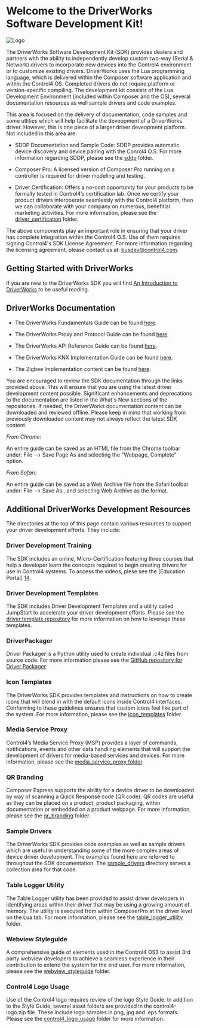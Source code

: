 [copyright]: # (Copyright 2022 Snap One, LLC. All rights reserved.)

# **Welcome to the DriverWorks Software Development Kit!**

![Logo][logo]

The DriverWorks Software Development Kit (SDK) provides dealers and partners with the ability to independently develop custom two-way (Serial & Network) drivers to incorporate new devices into the Control4 environment or to customize existing drivers. DriverWorks uses the Lua programming language, which is delivered within the Composer software application and within the Control4 OS. Completed drivers do not require platform or version-specific compiling. The development kit consists of the Lua Development Environment (included within Composer and the OS), several documentation resources as well sample drivers and code examples.

This area is focused on the delivery of documentation, code samples and some utlities which will help facilitate the deveopment of a DriverWorks driver. However, this is one piece of a larger driver deveopment platform. Not included in this area are:

- SDDP Documentation and Sample Code: SDDP provides automatic device discovery and device pairing with the Conrol4 O.S. For more information regarding SDDP, please see the [sddp][12] folder.

- Composer Pro: A licensed version of Composer Pro running on a controller is required for driver modeling and testing.

- Driver Certification: Offers a no-cost opportunity for your products to be formally tested in Control4’s certification lab. Once we certify your product drivers interoperate seamlessly with the Control4 platform, then we can collaborate with your company on numerous, benefitial marketing activities. For more information, please see the [driver_certification][13] folder.

The above components play an important role in ensuring that your driver has complete integration within the Control4 O.S. Use of them requires signing Control4's SDK License Agreement. For more information regarding the licensing agreement, please contact us at: busdev@control4.com.

## Getting Started with DriverWorks

If you are new to the DriverWorks SDK you will find [An Introduction to DriverWorks][1] to be useful reading.

## DriverWorks Documentation

- The DriverWorks Fundamentals Guide can be found [here][2].

- The DriverWorks Proxy and Protocol Guide can be found [here][3].

- The DriverWorks API Reference Guide can be found [here][4].

- The DriverWorks KNX Implementation Guide can be found [here][5].

- The Zigbee Implementation content can be found [here][16].

You are encouraged to review the SDK documentation through the links provided above. This will ensure that you are using the latest driver development content possible. Significant enhancements and deprecations to the documentation are listed in the What's New sections of the repositories. If needed, the DriverWorks documentation content can be downloaded and reviewed offline. Please keep in mind that working from previously downloaded content may not always reflect the latest SDK content.

_From Chrome:_

An entire guide can be saved as an HTML file from the Chrome toolbar under: File --> Save Page As and selecting the "Webpage, Complete" option.

_From Safari:_

An entire guide can be saved as a Web Archive file from the Safari toolbar under: File --> Save As.. and selecting Web Archive as the format.

## Additional DriverWorks Development Resources

The directories at the top of this page contain various resources to support your driver development efforts. They include:

### **Driver Development Training**

The SDK includes an online, Micro-Certification featuring three courses that help a developer learn the concepts required to begin creating drivers for use in Control4 systems. To access the videos, plese see the [Education Portal] [14].


### Driver Development Templates

The SDK includes Driver Development Templates and a utility called JumpStart to accelerate your driver development efforts. Please see the [driver template repository][7] for more information on how to leverage these templates.

### DriverPackager

Driver Packager is a Python utility used to create individual .c4z files from source code. For more information please see the [GitHub repository for Driver Packager](https://github.com/snap-one/drivers-driverpackager)

### Icon Templates

The DriverWorks SDK provides templates and instructions on how to create icons that will blend in with the default icons inside Control4 interfaces. Conforming to these guidelines ensures that custom icons feel like part of the system. For more information, please see the [icon_templates][6] folder.

### Media Service Proxy

Control4’s Media Service Proxy (MSP) provides a layer of commands, notifications, events and other data handling elements that will support the development of drivers for media-based services and devices. For more information, please see the [media_service_proxy folder][8].

### QR Branding

Composer Express supports the ability for a device driver to be downloaded by way of scanning a Quick Response code (QR code). QR codes are useful as they can be placed on a product, product packaging, within documentation or embedded on a product webpage. For more information, please see the [qr_branding][9] folder.

### Sample Drivers

The DriverWorks SDK provides code examples as well as sample drivers which are useful in understanding some of the more complex areas of device driver development. The examples found here are referred to throughout the SDK documentation. The [sample_drivers][10] directory serves a collection area for that code.

### Table Logger Utility

The Table Logger utility has been provided to assist driver developers in identifying areas within their driver that may be using a growing amount of memory. The utility is executed from within ComposerPro at the driver level on the Lua tab. For more information, please see the [table_logger_utility][11] folder.

### Webview Styleguide

A comprehensive guide of elements used in the Control4 OS3 to assist 3rd party webview developers to achieve a seamless experience in their contribution to extend the system for the end user. For more information, please see the [webview_styleguide][17] folder.

### Control4 Logo Usage

Use of the Control4 logo requires review of the logo Style Guide. In addition to the Style Guide, several asset folders are provided in the control4-logo.zip file. These include logo samples in.png, jpg and .eps formats. Please see the [control4_logo_usage][15] folder for more information.

[1]: https://snap-one.github.io/docs-driverworks-introduction/#introduction
[2]: https://snap-one.github.io/docs-driverworks-fundamentals/#introduction
[3]: https://snap-one.github.io/docs-driverworks-proxyprotocol/#introduction
[4]: https://snap-one.github.io/docs-driverworks-api/#introduction
[5]:  https://snap-one.github.io/docs-driverworks-knx/#knx-and-control4
[logo]: https://github.com/snap-one/docs-driverworks/blob/media/images/logo.png?raw=true
[6]: https://github.com/snap-one/docs-driverworks/tree/master/icon_templates
[7]: https://github.com/snap-one/drivers-template-code-public
[8]: https://github.com/snap-one/docs-driverworks/tree/master/media_service_proxy
[9]: https://github.com/snap-one/docs-driverworks/tree/master/qr_branding
[10]: https://github.com/snap-one/docs-driverworks/tree/master/sample_drivers
[11]: https://github.com/snap-one/docs-driverworks/tree/master/table_logger_utility
[12]: https://github.com/snap-one/docs-driverworks/tree/master/sddp
[13]: https://github.com/snap-one/docs-driverworks/tree/master/driver_certification
[14]: https://education.control4.com/catalog/courses/3347283
[14]: https://github.com/snap-one/docs-driverworks/tree/master/sdk_licensing_agreement
[15]: https://github.com/snap-one/docs-driverworks/tree/master/control4_logo_usage
[16]: https://snap-one.github.io/docs-zigbee/#overview
[17]: https://github.com/snap-one/docs-driverworks/tree/master/webview%20styleguide%20
